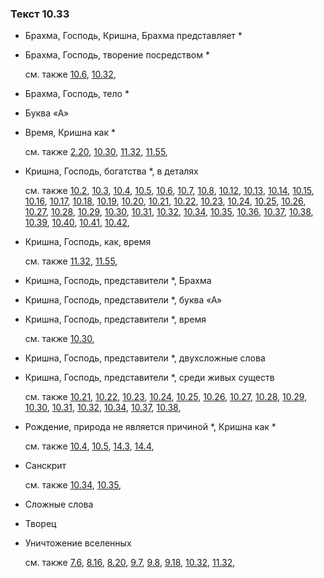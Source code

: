 ### Текст 10.33
	
- Брахма, Господь, Кришна, Брахма представляет \*

	
- Брахма, Господь, творение посредством \*

	см. также  [10.6](../10/1006.md),  [10.32](../10/1032.md), 
	
- Брахма, Господь, тело \*

	
- Буква «А»

	
- Время, Кришна как \*

	см. также  [2.20](../02/0220.md),  [10.30](../10/1030.md),  [11.32](../11/1132.md),  [11.55](../11/1155.md), 
	
- Кришна, Господь, богатства \*, в деталях

	см. также  [10.2](../10/1002.md),  [10.3](../10/1003.md),  [10.4](../10/1004.md),  [10.5](../10/1005.md),  [10.6](../10/1006.md),  [10.7](../10/1007.md),  [10.8](../10/1008.md),  [10.12](../10/1012.md),  [10.13](../10/1013.md),  [10.14](../10/1014.md),  [10.15](../10/1015.md),  [10.16](../10/1016.md),  [10.17](../10/1017.md),  [10.18](../10/1018.md),  [10.19](../10/1019.md),  [10.20](../10/1020.md),  [10.21](../10/1021.md),  [10.22](../10/1022.md),  [10.23](../10/1023.md),  [10.24](../10/1024.md),  [10.25](../10/1025.md),  [10.26](../10/1026.md),  [10.27](../10/1027.md),  [10.28](../10/1028.md),  [10.29](../10/1029.md),  [10.30](../10/1030.md),  [10.31](../10/1031.md),  [10.32](../10/1032.md),  [10.34](../10/1034.md),  [10.35](../10/1035.md),  [10.36](../10/1036.md),  [10.37](../10/1037.md),  [10.38](../10/1038.md),  [10.39](../10/1039.md),  [10.40](../10/1040.md),  [10.41](../10/1041.md),  [10.42](../10/1042.md), 
	
- Кришна, Господь, как, время

	см. также  [11.32](../11/1132.md),  [11.55](../11/1155.md), 
	
- Кришна, Господь, представители \*, Брахма

	
- Кришна, Господь, представители \*, буква «А»

	
- Кришна, Господь, представители \*, время

	см. также  [10.30](../10/1030.md), 
	
- Кришна, Господь, представители \*, двухсложные слова

	
- Кришна, Господь, представители \*, среди живых существ

	см. также  [10.21](../10/1021.md),  [10.22](../10/1022.md),  [10.23](../10/1023.md),  [10.24](../10/1024.md),  [10.25](../10/1025.md),  [10.26](../10/1026.md),  [10.27](../10/1027.md),  [10.28](../10/1028.md),  [10.29](../10/1029.md),  [10.30](../10/1030.md),  [10.31](../10/1031.md),  [10.32](../10/1032.md),  [10.34](../10/1034.md),  [10.37](../10/1037.md),  [10.38](../10/1038.md), 
	
- Рождение, природа не является причиной \*, Кришна как \*

	см. также  [10.4](../10/1004.md),  [10.5](../10/1005.md),  [14.3](../14/1403.md),  [14.4](../14/1404.md), 
	
- Санскрит

	см. также  [10.34](../10/1034.md),  [10.35](../10/1035.md), 
	
- Сложные слова

	
- Творец

	
- Уничтожение вселенных

	см. также  [7.6](../07/0706.md),  [8.16](../08/0816.md),  [8.20](../08/0820.md),  [9.7](../09/0907.md),  [9.8](../09/0908.md),  [9.18](../09/0918.md),  [10.32](../10/1032.md),  [11.32](../11/1132.md), 
